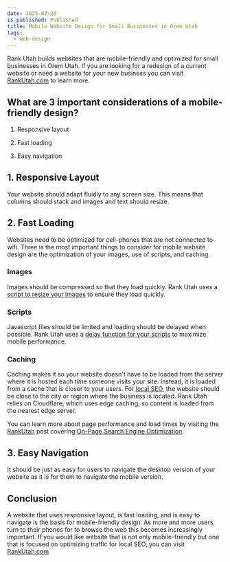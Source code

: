 ```yaml
---
date: 2025-07-28
is_published: Published
title: Mobile Website Design for Small Businesses in Orem Utah
tags:
  - web-design
---
```

Rank Utah builds websites that are mobile-friendly and optimized for small businesses in Orem Utah. If you are looking for a redesign of a current website or need a website for your new business you can visit [RankUtah.com](https://rankutah.com/) to learn more.

## What are 3 important considerations of a mobile-friendly design?

1.  Responsive layout
    
2.  Fast loading
    
3.  Easy navigation
    

## 1\. Responsive Layout

Your website should adapt fluidly to any screen size. This means that columns should stack and images and text should resize.

## 2\. Fast Loading

Websites need to be optimized for cell-phones that are not connected to wifi. Three is the most important things to consider for mobile website design are the optimization of your images, use of scripts, and caching.

### Images

Images should be compressed so that they load quickly. Rank Utah uses a [script to resize your images](https://blog.rankutah.com/shell-script-to-resize-images-to-be-under-a-specific-file-size/) to ensure they load quickly.

### Scripts

Javascript files should be limited and loading should be delayed when possible. Rank Utah uses a [delay function for your scripts](https://blog.rankutah.com/how-to-prevent-google-analytics-script-from-slowing-down-your-website-and-ruining-your-page-speed-performance-score/) to maximize mobile performance.

### Caching

Caching makes it so your website doesn't have to be loaded from the server where it is hosted each time someone visits your site. Instead, it is loaded from a cache that is closer to your users. For [local SEO,](https://blog.rankutah.com/utah-local-search-engine-optimization-local-seo-for-small-businesses/) the website should be close to the city or region where the business is located. Rank Utah relies on Cloudflare, which uses edge caching, so content is loaded from the nearest edge server.

You can learn more about page performance and load times by visiting the [RankUtah](http://RankUtah.com) post covering [On-Page Search Engine Optimization](https://blog.rankutah.com/utah-on-page-search-engine-optimization/).

## 3\. Easy Navigation

It should be just as easy for users to navigate the desktop version of your website as it is for them to navigate the mobile version.

## Conclusion

A website that uses responsive layout, is fast loading, and is easy to navigate is the basis for mobile-friendly design. As more and more users turn to their phones for to browse the web this becomes increasingly important. If you would like website that is not only mobile-friendly but one that is focused on optimizing traffic for local SEO, you can visit [RankUtah.com](http://RankUtah.com)